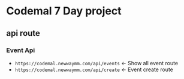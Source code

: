 # Codemal 7 Day project

## api route

### Event Api
- `https://codemal.newwaymm.com/api/events` <- Show all event route
- `https://codemal.newwaymm.com/api/create` <- Event create route
